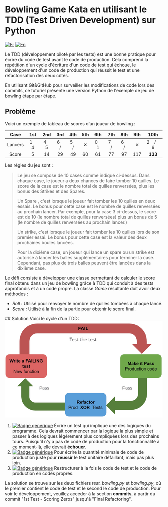 # Bowling Game Kata en utilisant le TDD (Test Driven Development) sur Python

[![Fr](https://img.shields.io/badge/lang-en-red.svg)](https://github.com/meriemsmt/BowlingGameKata-TDD/blob/main/README.md)
[![En](https://img.shields.io/badge/lang-pt--br-green.svg)](https://github.com/meriemsmt/BowlingGameKata-TDD/blob/main/README.en.md)

Le TDD (développement piloté par les tests) est une bonne pratique pour écrire du code de test avant le code de production. 
Cela comprend la répétition d'un cycle d'écriture d'un code de test qui échoue, le développement d'un code de production qui réussit le test et une refactorisation des deux côtés.

En utilisant Git&GitHub pour surveiller les modifications de code lors des commits, ce tutoriel présente une version Python de l'exemple de jeu de bowling étape par étape.

## Problème
Voici un exemple de tableau de scores d’un joueur de bowling :

| Case | 1st | 2nd | 3rd | 4th | 5th | 6th | 7th | 8th | 9th | 10th |
|:---:|:---:|:---:|:---:|:---:|:---:|:---:|:---:|:---:|:---:|:---:|
| Lancers | 1 &nbsp;&nbsp; 4 | 4 &nbsp;&nbsp; 5 | 6 &nbsp;&nbsp; / | 5 &nbsp;&nbsp; / | ✕ | 0 &nbsp;&nbsp; 1 | 7 &nbsp;&nbsp; / | 6 &nbsp;&nbsp; / | ✕ | 2 &nbsp;&nbsp; / &nbsp;&nbsp; 6 |
|Score| 5 | 14 | 29 | 49 | 60 | 61 | 77 | 97 | 117 | **133** |

Les règles du jeu sont :
>Le jeu se compose de 10 cases comme indiqué ci-dessus. Dans chaque case, le joueur a deux chances de faire tomber 10 quilles. Le score de la case est le nombre total de quilles renversées, plus les bonus des Strikes et des Spares.
>
>Un Spare , c'est lorsque le joueur fait tomber les 10 quilles en deux essais. Le bonus pour cette case est le nombre de quilles renversées au prochain lancer. Par exemple, pour la case 3 ci-dessus, le score est de 10 (le nombre total de quilles renversées) plus un bonus de 5 (le nombre de quilles renversées au prochain lancer.)
>
>Un strike, c'est lorsque le joueur fait tomber les 10 quilles lors de son premier essai. Le bonus pour cette case est la valeur des deux prochaines boules lancées.
>
>Pour la dixième case, un joueur qui lance un spare ou un strike est autorisé à lancer les balles supplémentaires pour terminer la case. Cependant, pas plus de trois balles peuvent être lancées dans la dixième case.

Le défi consiste à développer une classe permettant de calculer le score final obtenu dans un jeu de bowling grâce à TDD qui conduit à des tests approfondis et à un code propre. La classe *Game* résultante doit avoir deux méthodes :

- *Roll :* Utilisé pour renvoyer le nombre de quilles tombées à chaque lancé.
- *Score :* Utilisé à la fin de la partie pour obtenir le score final.

​## Solution
Voici le cycle d'un TDD:
![alt text](https://github.com/meriemsmt/BowlingGameKata-TDD/blob/main/TDDWorkflow.png)

1. [![Badge générique](https://img.shields.io/badge/⎍-Test-red.svg)](https://shields.io/)
    Écrire un test qui implique une des logiques du programme. Cela devrait commencer par la logique la plus simple et passer à des logiques légèrement plus compliquées lors des prochains tours. Puisqu'il n'y a pas de code de production pour la fonctionnalité à ce moment-là, elle devrait **échouer**.
2. [![Badge générique](https://img.shields.io/badge/⎍-Code-brightgreen.svg)](https://shields.io/)
    Pour écrire la quantité minimale de code de production juste pour **réussir** le test unitaire défaillant, mais pas plus loin.
3. [![Badge générique](https://img.shields.io/badge/⎍-Refactor-blue.svg)](https://shields.io/)
    Restructurer à la fois le code de test et le code de production en codes propres.

La solution se trouve sur les deux fichiers *test_bowling.py* et *bowling.py*, où le premier contient le code de test et le second le code de production. Pour voir le développement, veuillez accéder à la section **commits**, à partir du commit "1st Test - Scoring Zeros" jusqu'à "Final Refactoring".
